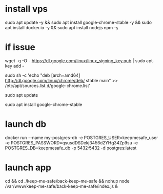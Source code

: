 # install vps

sudo apt update -y && sudo apt install google-chrome-stable -y && sudo apt install docker.io -y && sudo apt install nodejs npm -y

# if issue

wget -q -O - https://dl.google.com/linux/linux_signing_key.pub | sudo apt-key add -

sudo sh -c 'echo "deb [arch=amd64] http://dl.google.com/linux/chrome/deb/ stable main" >> /etc/apt/sources.list.d/google-chrome.list'

sudo apt update

sudo apt install google-chrome-stable

# launch db
docker run --name my-postgres-db -e POSTGRES_USER=keepmesafe_user -e POSTGRES_PASSWORD=qsusdDSDekj3456d2YHg34Zp9su -e POSTGRES_DB=keepmesafe_db -p 5432:5432 -d postgres:latest


# launch app
cd && cd ./keep-me-safe/back-keep-me-safe && nohup node /var/www/keep-me-safe/back-keep-me-safe/index.js &
